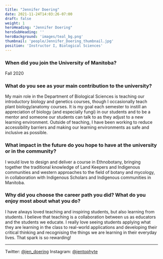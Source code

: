 ```yaml
---
title: "Jennifer Doering"
date: 2021-11-24T14:03:26-07:00
draft: false
weight: 1
heroHeading: "Jennifer Doering"
heroSubHeading: ''
heroBackground: 'images/teal_bg.png'
thumbnail: 'people/Jennifer_Doering_thumbnail.jpg'
position: 'Instructor I, Biological Sciences'
---
```


### When did you join the University of Manitoba?

Fall 2020

### What do you see as your main contribution to the university?

My main role in the Department of Biological Sciences is teaching our introductory biology and genetics courses, though I occasionally teach plant biology/anatomy courses. It is my goal each semester to instill an appreciation of biology (and especially fungi) in our students and to be a mentor and someone our students can talk to as they adjust to a new learning environment. Outside of teaching, I have been working to reduce accessibility barriers and making our learning environments as safe and inclusive as possible.

### What impact in the future do you hope to have at the university or in the community?

I would love to design and deliver a course in Ethnobotany, bringing together the traditional knowledge of Land Keepers and Indigenous communities and western approaches to the field of botany and mycology, in collaboration with Indigenous Scholars and Indigenous communities in Manitoba.

### Why did you choose the career path you did? What do you enjoy most about what you do?

I have always loved teaching and inspiring students, but also learning from students. I believe that teaching is a collaboration between us as educators and the students we educate. I really love seeing students applying what they are learning in the class to real-world applications and developing their critical thinking and recognising the things we are learning in their everyday lives. That spark is so rewarding!

---

Twitter: [@jen_doering](https://twitter.com/jen_doering)
Instagram: [@jentophyte](https://www.instagram.com/jentophyte/)
